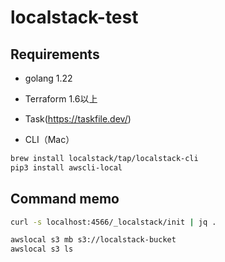 # localstack-test

## Requirements

- golang 1.22
- Terraform 1.6以上
- Task(<https://taskfile.dev/>)

- CLI（Mac）

```bash
brew install localstack/tap/localstack-cli
pip3 install awscli-local
```

## Command memo

```bash
curl -s localhost:4566/_localstack/init | jq .

awslocal s3 mb s3://localstack-bucket
awslocal s3 ls
```
